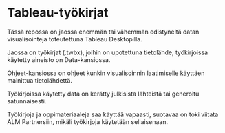 # Tableau-työkirjat

Tässä repossa on jaossa enemmän tai vähemmän edistyneitä datan visualisointeja toteutettuna Tableau Desktopilla.

Jaossa on työkirjat (.twbx), joihin on upotettuna tietolähde, työkirjoissa käytetty aineisto on Data-kansiossa.

Ohjeet-kansiossa on ohjeet kunkin visualisoinnin laatimiselle käyttäen mainittua tietolähdettä.

Työkirjoissa käytetty data on kerätty julkisista lähteistä tai generoitu satunnaisesti.

Työkirjoja ja oppimateriaaleja saa käyttää vapaasti, suotavaa on toki viitata ALM Partnersiin, mikäli työkirjoja käytetään sellaisenaan.
